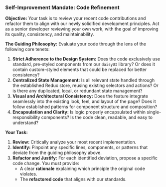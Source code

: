 ### Self-Improvement Mandate: Code Refinement

**Objective:**
Your task is to review your recent code contributions and refactor them to align with our newly solidified development principles. Act as a senior developer reviewing your own work, with the goal of improving its quality, consistency, and maintainability.

**The Guiding Philosophy:**
Evaluate your code through the lens of the following core tenets:

1.  **Strict Adherence to the Design System:** Does the code exclusively use standard, pre-styled components from our `daisyUI` library? Or does it contain custom-styled elements that could be replaced for better consistency?
2.  **Centralized State Management:** Is all relevant state handled through the established Redux store, reusing existing selectors and actions? Or is there any duplicated, local, or redundant state management?
3.  **Visual and Architectural Consistency:** Does the feature integrate seamlessly into the existing look, feel, and layout of the page? Does it follow established patterns for component structure and composition?
4.  **Encapsulation and Clarity:** Is logic properly encapsulated within single-responsibility components? Is the code clean, readable, and easy to understand?

**Your Task:**

1.  **Review:** Critically analyze your most recent implementation.
2.  **Identify:** Pinpoint any specific lines, components, or patterns that deviate from the guiding philosophy above.
3.  **Refactor and Justify:** For each identified deviation, propose a specific code change. You must provide:
    *   A clear **rationale** explaining which principle the original code violates.
    *   The **refactored code** that aligns with our standards. 